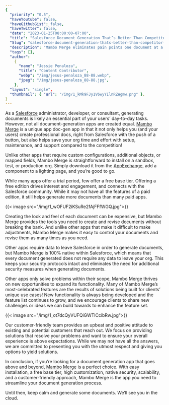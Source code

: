 ```yaml
---
{
  "priority": "0.5",
  "haveYoutube": false,
  "haveGithubGist": false,
  "haveTwitter": false,
  "date": "2023-01-25T08:00:00-07:00",
  "title": "Salesforce Document Generation That’s Better Than Competitor__c",
  "Slug": "salesforce-document-generation-thats-better-than-competitor-c",
  "description": "Mambo Merge eliminates pain points one document at a time.",
  "tags": [],
  "author":
    {
      "name": "Jessie Penaloza",
      "title": "Content Contributor",
      "webp": "/img/jesus-penaloza_88-88.webp",
      "jpeg": "/img/jesus-penaloza_88-88.jpg",
    },
  "layout": "single",
  "thumbnail": { "url": "/img/1_kMk9FJy1V6wyYIlnRZWgmw.png" },
}
---
```


As a [Salesforce](https://www.salesforce.com/) administrator, developer, or consultant, generating documents is likely an essential part of your users’ day-to-day tasks. However, not all document-generation apps are created equal. [Mambo Merge](https://www.mambomerge.com/) is a unique app doc-gen app in that it not only helps you (and your users) create professional docs, right from Salesforce with the push of a button, but also helps save your org time and effort with setup, maintenance, and support compared to the competition!

Unlike other apps that require custom configurations, additional objects, or mapped fields, Mambo Merge is straightforward to install on a sandbox, test, or production org. Simply download it from the [AppExchange](https://appexchange.salesforce.com/listingDetail?listingId=a0N3u00000MBinOEAT), add a component to a lighting page, and you’re good to go.

While many apps offer a trial period, few offer a free base tier. Offering a free edition drives interest and engagement, and connects with the Salesforce community. While it may not have all the features of a paid edition, it still helps generate more documents than many paid apps.

{{< image src="/img/1_wOFUF2iKSuRe2fAjFFfWGQ.jpg">}}

Creating the look and feel of each document can be expensive, but Mambo Merge provides the tools you need to create and revise documents without breaking the bank. And unlike other apps that make it difficult to make adjustments, Mambo Merge makes it easy to control your documents and revise them as many times as you need.

Other apps require data to leave Salesforce in order to generate documents, but Mambo Merge is 100% native within Salesforce, which means that every document generated does not require any data to leave your org. This keeps your security protocols intact and eliminates the need for additional security measures when generating documents.

Other apps only solve problems within their scope, Mambo Merge thrives on new opportunities to expand its functionality. Many of Mambo Merge’s most-celebrated features are the results of solutions being built for clients’ unique use cases! New functionality is always being developed and the feature list continues to grow, and we encourage clients to share new challenges or ideas we can build towards to enhance the feature set.

{{< image src="/img/1_ot7dcQyVUFQiGWTlCcibRw.jpg">}}

Our customer-friendly team provides an upbeat and positive attitude to existing and potential customers that reach out. We focus on providing solutions that resolve your problems and want to ensure your overall experience is above expectations. While we may not have all the answers, we are committed to presenting you with the utmost respect and giving you options to yield solutions.

In conclusion, if you’re looking for a document generation app that goes above and beyond, [Mambo Merge](https://appexchange.salesforce.com/appxListingDetail?listingId=a0N3u00000MBinOEAT) is a perfect choice. With easy installation, a free base tier, high customization, native security, scalability, and a customer-friendly approach, Mambo Merge is the app you need to streamline your document generation process.

Until then, keep calm and generate some documents. We’ll see you in the cloud.

